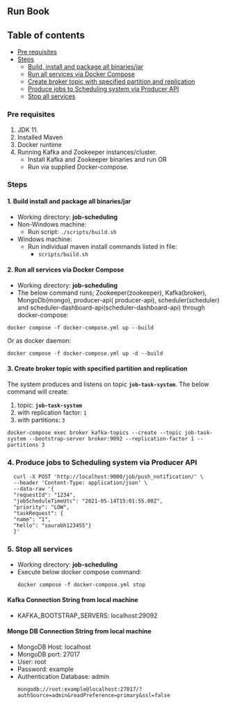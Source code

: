 ## Run Book

## Table of contents

* [Pre requisites](#pre-requisites)
* [Steps](#steps)
    * [Build, install and package all binaries/jar](#1.-Build-install-and-package-all-binaries/jar)
    * [Run all services via Docker Compose](#2-run-all-services-via-docker-compose)
    * [Create broker topic with specified partition and replication](#3-create-broker-topic-with-specified-partition-and-replication)
    * [Produce jobs to Scheduling system via Producer API](#4-produce-jobs-to-scheduling-system-via-producer-api)
    * [Stop all services](#5-stop-all-services)
  
### Pre requisites

1. JDK 11.
2. Installed Maven
3. Docker runtime
4. Running Kafka and Zookeeper instances/cluster.
    * Install Kafka and Zookeeper binaries and run OR
    * Run via supplied Docker-compose.

### Steps

#### 1. Build install and package all binaries/jar

* Working directory: **job-scheduling**
* Non-Windows machine:
    * Run script: `./scripts/build.sh`
* Windows machine:
    * Run individual maven install commands listed in file:
        * `scripts/build.sh`

#### 2. Run all services via Docker Compose

* Working directory: **job-scheduling**
* The below command runs; Zookeeper(zookeeper), Kafka(broker), MongoDb(mongo), producer-api(
  producer-api), scheduler(scheduler) and scheduler-dashboard-api(scheduler-dashboard-api) through
  docker-compose:

```shell
docker compose -f docker-compose.yml up --build
```

Or as docker daemon:

```shell
docker compose -f docker-compose.yml up -d --build
```

#### 3. Create broker topic with specified partition and replication

The system produces and listens on topic **`job-task-system`**. The below command will create:

1. topic: **`job-task-system`**
2. with replication factor: `1`
3. with partitions: `3`

```shell
docker-compose exec broker kafka-topics --create --topic job-task-system --bootstrap-server broker:9092 --replication-factor 1 --partitions 3
```

### 4. Produce jobs to Scheduling system via Producer API

```shell
  curl -X POST 'http://localhost:9000/job/push_notification/' \
  --header 'Content-Type: application/json' \
  --data-raw '{
  "requestId": "1234",
  "jobScheduleTimeUtc": "2021-05-14T15:01:55.00Z",
  "priority": "LOW",
  "taskRequest": {
  "name": "1",
  "hello": "saurabh123455"}
  }'
  ```

### 5. Stop all services

* Working directory: **job-scheduling**
* Execute below docker compose command:
  ```shell
  docker compose -f docker-compose.yml stop
  ```

#### Kafka Connection String from local machine
* KAFKA_BOOTSTRAP_SERVERS: localhost:29092


#### Mongo DB Connection String from local machine

* MongoDB Host: localhost
* MongoDB port: 27017
* User: root
* Password: example
* Authentication Database: admin
  ```shell
  mongodb://root:example@localhost:27017/?authSource=admin&readPreference=primary&ssl=false
   ```